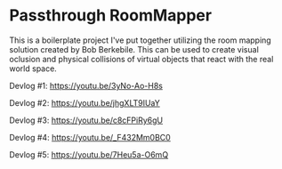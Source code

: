 # Passthrough RoomMapper
 This is a boilerplate project I've put together utilizing the room mapping solution created by Bob Berkebile. This can be used to create visual oclusion and physical collisions of virtual objects that react with the real world space.

Devlog #1: https://youtu.be/3yNo-Ao-H8s

Devlog #2: https://youtu.be/jhgXLT9IUaY

Devlog #3: https://youtu.be/c8cFPiRy6gU

Devlog #4: https://youtu.be/_F432Mm0BC0

Devlog #5: https://youtu.be/7Heu5a-O6mQ
